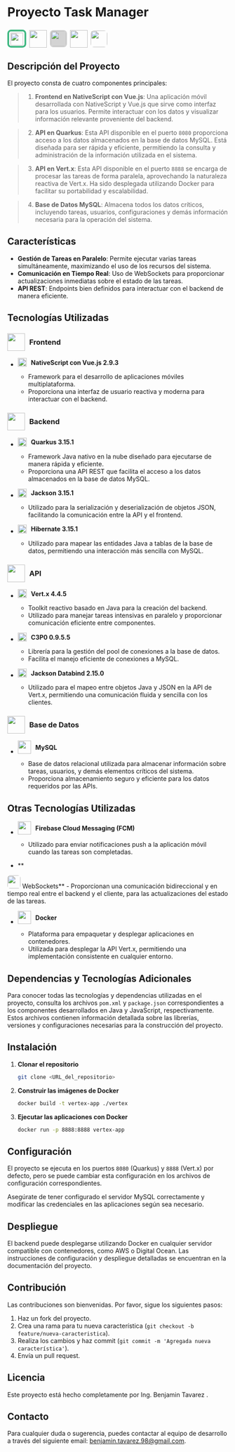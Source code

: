 # Proyecto Task Manager
### <span style="display: inline-flex; align-items: center;gap:7px"><img src="https://simpleskill.icons.workers.dev/svg?i=vue.js" height="29" width="29" style="border-radius: 20%; border:solid 4px #42b883;padding:3px;padding-bottom:1px"> <img src="https://simpleskill.icons.workers.dev/svg?i=quarkus,eclipsevertdotx,nativescript" height="40"> <img src="https://simpleskill.icons.workers.dev/svg?i=mysql" height="35" style="border-radius: 20%; background-color: lightgray;padding:2px;">  <img src="https://skillicons.dev/icons?i=docker,firebase" height="40">   <img src="https://avatars.githubusercontent.com/u/130129149?v=4" height="38" style="border-radius: 20%" ></span>
  </span>



## Descripción del Proyecto

El proyecto consta de cuatro componentes principales:

> 1. **Frontend en NativeScript con Vue.js**: Una aplicación móvil desarrollada con NativeScript y Vue.js que sirve como interfaz para los usuarios. Permite interactuar con los datos y visualizar información relevante proveniente del backend.

> 2. **API en Quarkus**: Esta API disponible en el puerto `8080` proporciona acceso a los datos almacenados en la base de datos MySQL. Está diseñada para ser rápida y eficiente, permitiendo la consulta y administración de la información utilizada en el sistema.

> 3. **API en Vert.x**: Esta API disponible en el puerto `8888`  se encarga de procesar las tareas de forma paralela, aprovechando la naturaleza reactiva de Vert.x. Ha sido desplegada utilizando Docker para facilitar su portabilidad y escalabilidad.

> 4. **Base de Datos MySQL**: Almacena todos los datos críticos, incluyendo tareas, usuarios, configuraciones y demás información necesaria para la operación del sistema.


## Características

- **Gestión de Tareas en Paralelo**: Permite ejecutar varias tareas simultáneamente, maximizando el uso de los recursos del sistema.
- **Comunicación en Tiempo Real**: Uso de WebSockets para proporcionar actualizaciones inmediatas sobre el estado de las tareas.
- **API REST**: Endpoints bien definidos para interactuar con el backend de manera eficiente.

## Tecnologías Utilizadas

### <span style="display: inline-flex; align-items: center;gap:10px"><img src="https://simpleskill.icons.workers.dev/svg?i=nativescript" height="40">  Frontend</span>

- **<span style="display: inline-flex; align-items: center;gap:10px">
 <img src="https://simpleskill.icons.workers.dev/svg?i=vue.js" height="20">  NativeScript con Vue.js 2.9.3** </span>

  - Framework para el desarrollo de aplicaciones móviles multiplataforma.
  - Proporciona una interfaz de usuario reactiva y moderna para interactuar con el backend.


### <span style="display: inline-flex; align-items: center;gap:10px"><img src="https://skillicons.dev/icons?i=java" height="40">  Backend</span>

- **<span style="display: inline-flex; align-items: center;gap:10px">
 <img src="https://simpleskill.icons.workers.dev/svg?i=quarkus" height="20">  Quarkus 3.15.1** </span>
  - Framework Java nativo en la nube diseñado para ejecutarse de manera rápida y eficiente.
  - Proporciona una API REST que facilita el acceso a los datos almacenados en la base de datos MySQL.

- **<span style="display: inline-flex; align-items: center;gap:10px">
 <img src="https://cdn-icons-png.flaticon.com/512/136/136525.png
 " height="20">  Jackson 3.15.1** </span>
  - Utilizado para la serialización y deserialización de objetos JSON, facilitando la comunicación entre la API y el frontend.

- **<span style="display: inline-flex; align-items: center;gap:10px">
 <img src="https://simpleskill.icons.workers.dev/svg?i=Hibernate" height="20">  Hibernate 3.15.1** </span>
  - Utilizado para mapear las entidades Java a tablas de la base de datos, permitiendo una interacción más sencilla con MySQL.


### <span style="display: inline-flex; align-items: center;gap:10px"><img src="https://skillicons.dev/icons?i=java" height="40">  API</span>


- **<span style="display: inline-flex; align-items: center;gap:10px">
 <img src="https://simpleskill.icons.workers.dev/svg?i=eclipsevertdotx" height="20">  Vert.x 4.4.5** </span>

  - Toolkit reactivo basado en Java para la creación del backend.
  - Utilizado para manejar tareas intensivas en paralelo y proporcionar comunicación eficiente entre componentes.

- **<span style="display: inline-flex; align-items: center;gap:10px">
 <img src="https://dt-cdn.net/hub/connection-pools_r9Q4U4J.png" height="20"> C3P0 0.9.5.5** </span>
  - Librería para la gestión del pool de conexiones a la base de datos.
  - Facilita el manejo eficiente de conexiones a MySQL.

- **<span style="display: inline-flex; align-items: center;gap:10px">
 <img src="https://cdn-icons-png.flaticon.com/512/136/136525.png
 " height="20">  Jackson Databind 2.15.0** </span>
  - Utilizado para el mapeo entre objetos Java y JSON en la API de Vert.x, permitiendo una comunicación fluida y sencilla con los clientes.



### <span style="display: inline-flex; align-items: center;gap:10px"><img src="https://cdn-icons-png.flaticon.com/512/9850/9850774.png" height="40">  Base de Datos</span>

- **<span style="display: inline-flex; align-items: center;gap:10px">
 <img src="https://simpleskill.icons.workers.dev/svg?i=mySQL" height="30"> MySQL** </span>

  - Base de datos relacional utilizada para almacenar información sobre tareas, usuarios, y demás elementos críticos del sistema.
  - Proporciona almacenamiento seguro y eficiente para los datos requeridos por las APIs.

## Otras Tecnologías Utilizadas


- **<span style="display: inline-flex; align-items: center;gap:10px">
 <img src="https://skillicons.dev/icons?i=firebase" height="30"> Firebase Cloud Messaging (FCM)** </span>

  - Utilizado para enviar notificaciones push a la aplicación móvil cuando las tareas son completadas.

- **<span style="display: inline-flex; align-items: center;gap:10px">
 <img src="https://avatars.githubusercontent.com/u/130129149?v=4" height="30" style="border-radius: 20%" >
 WebSockets** </span>
  - Proporcionan una comunicación bidireccional y en tiempo real entre el backend y el cliente, para las actualizaciones del estado de las tareas.

- **<span style="display: inline-flex; align-items: center;gap:10px">
 <img src="https://simpleskill.icons.workers.dev/svg?i=Docker" height="30"> Docker** </span>

  - Plataforma para empaquetar y desplegar aplicaciones en contenedores.
  - Utilizada para desplegar la API Vert.x, permitiendo una implementación consistente en cualquier entorno.

## Dependencias y Tecnologías Adicionales

Para conocer todas las tecnologías y dependencias utilizadas en el proyecto, consulta los archivos `pom.xml` y `package.json` correspondientes a los componentes desarrollados en Java y JavaScript, respectivamente. Estos archivos contienen información detallada sobre las librerías, versiones y configuraciones necesarias para la construcción del proyecto.

## Instalación

1. **Clonar el repositorio**
   ```bash
   git clone <URL_del_repositorio>
   ```

2. **Construir las imágenes de Docker**
   ```bash
   docker build -t vertex-app ./vertex
   ```

3. **Ejecutar las aplicaciones con Docker**
   ```bash
   docker run -p 8888:8888 vertex-app
   ```



## Configuración

El proyecto se ejecuta en los puertos `8080` (Quarkus) y `8888` (Vert.x) por defecto, pero se puede cambiar esta configuración en los archivos de configuración correspondientes.

Asegúrate de tener configurado el servidor MySQL correctamente y modificar las credenciales en las aplicaciones según sea necesario.

## Despliegue

El backend puede desplegarse utilizando Docker en cualquier servidor compatible con contenedores, como AWS o Digital Ocean. Las instrucciones de configuración y despliegue detalladas se encuentran en la documentación del proyecto.

## Contribución

Las contribuciones son bienvenidas. Por favor, sigue los siguientes pasos:

1. Haz un fork del proyecto.
2. Crea una rama para tu nueva característica (`git checkout -b feature/nueva-caracteristica`).
3. Realiza los cambios y haz commit (`git commit -m 'Agregada nueva característica'`).
4. Envía un pull request.

## Licencia

Este proyecto está hecho completamente por Ing. Benjamin Tavarez .

## Contacto

Para cualquier duda o sugerencia, puedes contactar al equipo de desarrollo a través del siguiente email: [benjamin.tavarez.98@gmail.com](mailto:benjamin.tavarez.98@gmail.com).